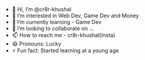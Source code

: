 - 👋 Hi, I’m @cr8r-khushal
- 👀 I’m interested in Web Dev, Game Dev and Money
- 🌱 I’m currently learning - Game Dev
- 💞️ I’m looking to collaborate on ...
- 📫 How to reach me - cr8r-khushal(Insta)
- 😄 Pronouns: Lucky
- ⚡ Fun fact: Started learning at a young age

<!---
cr8r-khushal/cr8r-khushal is a ✨ special ✨ repository because its `README.md` (this file) appears on your GitHub profile.
You can click the Preview link to take a look at your changes.
--->
